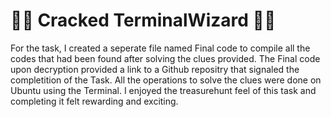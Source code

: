 # 🧙‍♂️ Cracked TerminalWizard 🧙‍♂️
For the task, I created a seperate file named Final code to compile all the codes that had been found after solving the clues provided. The Final code upon decryption provided a link to a Github repositry that signaled the completition of the Task. All the operations to solve the clues were done on Ubuntu using the Terminal. I enjoyed the treasurehunt feel of this task and completing it felt rewarding and exciting.
